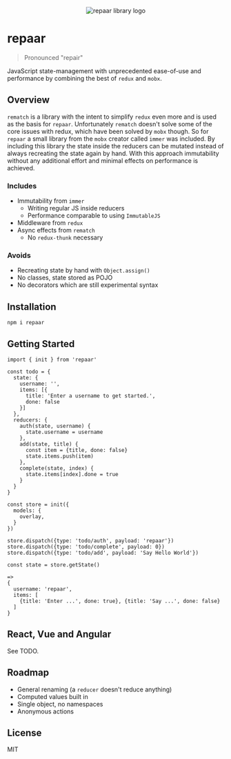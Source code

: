 <p align="center">
  <img src="https://raw.githubusercontent.com/naminho/repaar/master/logo.svg" alt="repaar library logo">
</p>

# repaar

> Pronounced "repair"

JavaScript state-management with unprecedented ease-of-use and performance by
combining the best of `redux` and `mobx`.

## Overview

`rematch` is a library with the intent to simplify `redux` even more and is used as the basis for `repaar`. Unfortunately `rematch` doesn't solve some of
the core issues with redux, which have been solved by `mobx` though. So for `repaar` a small library from the
`mobx` creator called `immer` was included. By including this library the state inside the
reducers can be mutated instead of always recreating the state again by hand.
With this approach immutability without any additional effort and minimal
effects on performance is achieved.

### Includes

* Immutability from `immer`
  * Writing regular JS inside reducers
  * Performance comparable to using `ImmutableJS`
* Middleware from `redux`
* Async effects from `rematch`
  * No `redux-thunk` necessary

### Avoids

* Recreating state by hand with `Object.assign()`
* No classes, state stored as POJO
* No decorators which are still experimental syntax

## Installation

```
npm i repaar
```

## Getting Started

```
import { init } from 'repaar'

const todo = {
  state: {
    username: '',
    items: [{
      title: 'Enter a username to get started.',
      done: false
    }]
  },
  reducers: {
    auth(state, username) {
      state.username = username
    },
    add(state, title) {
      const item = {title, done: false}
      state.items.push(item)
    },
    complete(state, index) {
      state.items[index].done = true
    }
  }
}

const store = init({
  models: {
    overlay,
  }
})

store.dispatch({type: 'todo/auth', payload: 'repaar'})
store.dispatch({type: 'todo/complete', payload: 0})
store.dispatch({type: 'todo/add', payload: 'Say Hello World'})

const state = store.getState()

=>
{
  username: 'repaar',
  items: [
    {title: 'Enter ...', done: true}, {title: 'Say ...', done: false}
  ]
}
```

## React, Vue and Angular

See TODO.

## Roadmap

* General renaming (a `reducer` doesn't reduce anything)
* Computed values built in
* Single object, no namespaces
* Anonymous actions

## License

MIT
